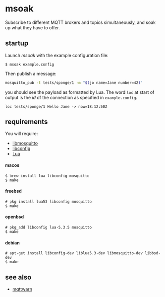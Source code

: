 # msoak

Subscribe to different MQTT brokers and topics simultaneously, and soak up what they have to offer.

## startup

Launch _msoak_ with the example configuration file:

```console
$ msoak example.config
```

Then publish a message:

```bash
mosquitto_pub -t tests/sponge/1 -m "$(jo name=Jane number=42)"
```

you should see the payload as formatted by Lua. The word `loc` at start of output is the _id_ of the connection as specified in `example.config`.

```
loc tests/sponge/1 Hello Jane -> now=18:12:50Z
```

## requirements

You will require:

* [libmosquitto](http://mosquitto.org)
* [libconfig](http://www.hyperrealm.com/libconfig/)
* [Lua](http://www.lua.org)

#### macos

```console
$ brew install lua libconfig mosquitto
$ make
```

#### freebsd

```console
# pkg install lua53 libconfig mosquitto
$ make
```

#### openbsd

```console
# pkg_add libconfig lua-5.3.5 mosquitto
$ make
```

#### debian

```console
# apt-get install libconfig-dev liblua5.3-dev libmosquitto-dev libbsd-dev
$ make
```

## see also

* [mqttwarn](https://github.com/jpmens/mqttwarn)
